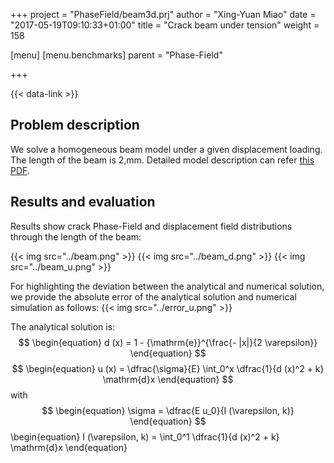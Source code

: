 +++
project = "PhaseField/beam3d.prj"
author = "Xing-Yuan Miao"
date = "2017-05-19T09:10:33+01:00"
title = "Crack beam under tension"
weight = 158

[menu]
  [menu.benchmarks]
    parent = "Phase-Field"

+++

{{< data-link >}}

## Problem description

We solve a homogeneous beam model under a given displacement loading. The length of the beam is 2\,mm. Detailed model description can refer [this PDF](../Miao_Biot2017.pdf).

## Results and evaluation

Results show crack Phase-Field and displacement field distributions through the length of the beam:

{{< img src="../beam.png" >}}
{{< img src="../beam_d.png" >}}
{{< img src="../beam_u.png" >}}

For highlighting the deviation between the analytical and numerical solution, we provide the absolute error of the analytical solution and numerical simulation as follows:
{{< img src="../error_u.png" >}}

The analytical solution is:
$$
\begin{equation}
d (x) = 1 - {\mathrm{e}}^{\frac{- |x|}{2 \varepsilon}}
\end{equation}
$$
$$
\begin{equation}
u (x) = \dfrac{\sigma}{E} \int_0^x \dfrac{1}{d (x)^2 + k} \mathrm{d}x
\end{equation}
$$
with
$$
\begin{equation}
\sigma = \dfrac{E u_0}{I (\varepsilon, k)}
\end{equation}
$$
\begin{equation}
I (\varepsilon, k) =  \int_0^1  \dfrac{1}{d (x)^2 + k} \mathrm{d}x
\end{equation}
